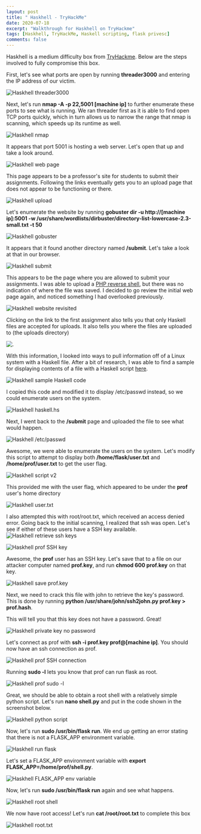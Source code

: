 ```yaml
---
layout: post
title: " Haskhell - TryHackMe"
date: 2020-07-18
excerpt: "Walkthrough for Haskhell on TryHackme"
tags: [Haskhell, TryHackMe, Haskell scripting, flask privesc]
comments: false
---
```




Haskhell is a medium difficulty box from [TryHackme](https://www.tryhackme.com). Below are the steps involved to fully compromise this box.

First, let's see what ports are open by running **threader3000** and entering the IP address of our victim.



![Haskhell threader3000](/assets/img/Haskhell1.png)

Next, let's run **nmap -A -p 22,5001 [machine ip]** to further enumerate these ports to see what is running. We ran threader first as it is able to find open TCP ports quickly, which in turn allows us to narrow the range that nmap is scanning, which speeds up its runtime as well.

![Haskhell nmap](/assets/img/Haskhell2.png)

It appears that port 5001 is hosting a web server. Let's open that up and take a look around.

![Haskhell web page](/assets/img/Haskhell3.png)

This page appears to be a professor's site for students to submit their assignments. Following the links eventually gets you to an upload page that does not appear to be functioning or there.

![Haskhell upload](/assets/img/Haskhell4.png)

Let's enumerate the website by running **gobuster dir -u http://[machine ip]:5001 -w /usr/share/wordlists/dirbuster/directory-list-lowercase-2.3-small.txt -t 50**

![Haskhell gobuster](/assets/img/Haskhell5.png)

It appears that it found another directory named **/submit**. Let's take a look at that in our browser.

![Haskhell submit](/assets/img/Haskhell6.png)

This appears to be the page where you are allowed to submit your assignments. I was able to upload a [PHP reverse shell](http://pentestmonkey.net/tools/web-shells/php-reverse-shell), but there was no indication of where the file was saved. I decided to go review the initial web page again, and noticed something I had overlooked previously.

![Haskhell website revisited](/assets/img/Haskhell8.png)

Clicking on the link to the first assignment also tells you that only Haskell files are accepted for uploads. It also tells you where the files are uploaded to (the uploads directory)

![.](/assets/img/Haskhell9.png)

With this information, I looked into ways to pull information off of a Linux system with a Haskell file. After a bit of research, I was able to find a sample for displaying contents of a file with a Haskell script [here](http://learnyouahaskell.com/input-and-output).

![Haskhell sample Haskell code](/assets/img/Haskhell10.png)

I copied this code and modified it to display /etc/passwd instead, so we could enumerate users on the system.

![Haskhell haskell.hs](/assets/img/Haskhell11.png)

Next, I went back to the **/submit** page and uploaded the file to see what would happen.

![Haskhell /etc/passwd](/assets/img/Haskhell12.png)

Awesome, we were able to enumerate the users on the system. Let's modify this script to attempt to display both **/home/flask/user.txt** and **/home/prof/user.txt** to get the user flag.

![Haskhell script v2](/assets/img/Haskhell14.png)

This provided me with the user flag, which appeared to be under the **prof** user's home directory

![Haskhell user.txt](/assets/img/Haskhell15.png)

I also attempted this with root/root.txt, which received an access denied error. Going back to the initial scanning, I realized that ssh was open. Let's see if either of these users have a SSH key available.
![Haskhell retrieve ssh keys](/assets/img/Haskhell16.png)

![Haskhell prof SSH key](/assets/img/Haskhell17.png)

Awesome, the **prof** user has an SSH key. Let's save that to a file on our attacker computer named **prof.key**, and run **chmod 600 prof.key** on that key. 

![Haskhell save prof.key](/assets/img/Haskhell18.png)

Next, we need to crack this file with john to retrieve the key's password. This is done by running **python /usr/share/john/ssh2john.py prof.key > prof.hash**.

This will tell you that this key does not have a password. Great!

![Haskhell private key no password](/assets/img/Haskhell20.png)

Let's connect as prof with **ssh -i prof.key prof@[machine ip]**. You should now have an ssh connection as prof.

![Haskhell prof SSH connection](/assets/img/Haskhell21.png)

Running **sudo -l** lets you know that prof can run flask as root.

![Haskhell prof sudo -l](/assets/img/Haskhell22.png)

Great, we should be able to obtain a root shell with a relatively simple python script. Let's run **nano shell.py** and put in the code shown in the screenshot below.

![Haskhell python script](/assets/img/Haskhell23.png)

Now, let's run **sudo /usr/bin/flask run**. We end up getting an error stating that there is not a FLASK_APP environment variable.

![Haskhell run flask](/assets/img/Haskhell24.png)

Let's set a FLASK_APP environment variable with **export FLASK_APP=/home/prof/shell.py**.

![Haskhell FLASK_APP env variable](/assets/img/Haskhell25.png)

Now, let's run **sudo /usr/bin/flask run** again and see what happens.

![Haskhell root shell](/assets/img/Haskhell26.png)

We now have root access! Let's run **cat /root/root.txt** to complete this box

![Haskhell root.txt](/assets/img/Haskhell27.png)



